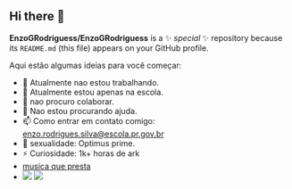 ## Hi there 👋


**EnzoGRodriguess/EnzoGRodriguess** is a ✨ _special_ ✨ repository because its `README.md` (this file) appears on your GitHub profile.

Aqui estão algumas ideias para você começar:

- 🔭 Atualmente nao estou trabalhando.
- 🌱 Atualmente estou apenas na escola.
- 👯 nao procuro colaborar.
- 🤔 Nao estou procurando ajuda.
- 📫 Como entrar em contato comigo: enzo.rodrigues.silva@escola.pr.gov.br
- 👾 sexualidade: Optimus prime.
- ⚡ Curiosidade: 1k+ horas de ark
- [musica que presta](https://youtu.be/pcfX5B-F8Tw?si=poQt-SptIHlw1sca)
- 
  ![](https://media1.tenor.com/m/11Q2N7c5WuoAAAAd/2wheeled-car-amogus.gif)
  ![](https://media1.tenor.com/m/hcY6CN5Jf_EAAAAC/vai-corinthians-timao.gif)
  
